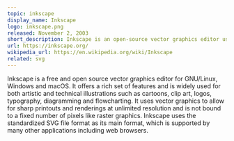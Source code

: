 ```yaml
---
topic: inkscape
display_name: Inkscape
logo: inkscape.png
released: November 2, 2003
short_description: Inkscape is an open-source vector graphics editor used to create vector images, primarily in the SVG format.
url: https://inkscape.org/
wikipedia_url: https://en.wikipedia.org/wiki/Inkscape
related: svg
---
```

Inkscape is a free and open source vector graphics editor for GNU/Linux, Windows and macOS. It offers a rich set of features and is widely used for both artistic and technical illustrations such as cartoons, clip art, logos, typography, diagramming and flowcharting. It uses vector graphics to allow for sharp printouts and renderings at unlimited resolution and is not bound to a fixed number of pixels like raster graphics. Inkscape uses the standardized SVG file format as its main format, which is supported by many other applications including web browsers.
